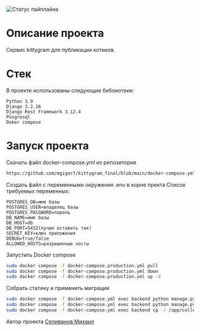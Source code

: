 ![Статус пайплайна](https://github.com/mgigarf/kittygram_final/blob/main/.github/workflows/main.yml)

# Описание проекта

Сервис kittygram для публикации котиков.

# Стек
В проекте использованы следующие библиотеки:

    Python 3.9
    Django 3.2.16
    Django Rest Framework 3.12.4
    Posgresql
    Doker compose

# Запуск проекта
Скачать файл docker-compose.yml из репозитория 
``` bash
https://github.com/mgigarf/kittygram_final/blob/main/docker-compose.yml
```
Создать файл с переменными окружения .env в корне пректа
Список требуемых переменных:

    POSTGRES_DB=имя базы
    POSTGRES_USER=владелец базы
    POSTGRES_PASSWORD=пароль
    DB_NAME=имя базы
    DB_HOST=db
    DB_PORT=5432(лучше оставить так)
    SECRET_KEY=ключ приложения
    DEBUG=true/false
    ALLOWED_HOSTS=разрешенные хосты

Запустить Docker compose 
``` bash
sudo docker compose -f docker-compose.production.yml pull
sudo docker compose -f docker-compose.production.yml down
sudo docker compose -f docker-compose.production.yml up -d
```

Собрать статику и применить миграции
``` bash
sudo docker compose -f docker-compose.yml exec backend python manage.py migrate
sudo docker compose -f docker-compose.yml exec backend python manage.py collectstatic
sudo docker compose -f docker-compose.yml exec backend cp -r /app/collected_static/. /backend_static/static/ 
```

Автор проекта 
[Селиванов Михаил](https://github.com/mgigarf)